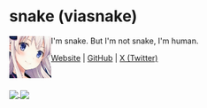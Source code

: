 # snake (viasnake)

<img align="left" src="https://raw.githubusercontent.com/ViaSnake/viasnake/master/img/snakechan.jpg" width="15%">

I'm snake. But I'm not snake, I'm human.

[Website](https://viasnake.com) | [GitHub](https://github.com/viasnake) | [X (Twitter)](https://twitter.com/viasnake)

<br clear="all">

<br>
<a href="https://github.com/viasnake">
  <img align="center" src="https://github-readme-stats.vercel.app/api?username=viasnake&count_private=true&show_icons=true&theme=vue-dark" />
</a>
<a href="https://github.com/viasnake">
  <img align="center" src="https://github-readme-stats.vercel.app/api/top-langs/?username=viasnake&layout=compact&theme=vue-dark" />
</a>
